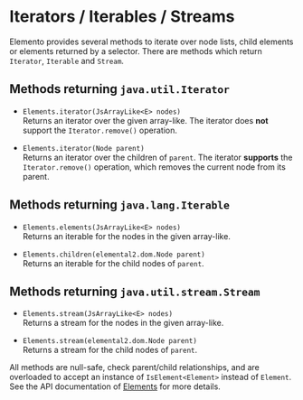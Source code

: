 # Iterators / Iterables / Streams

Elemento provides several methods to iterate over node lists, child elements or elements returned by a selector. There are methods which return `Iterator`, `Iterable` and `Stream`.

## Methods returning `java.util.Iterator`

- `Elements.iterator(JsArrayLike<E> nodes)`<br/>
  Returns an iterator over the given array-like. The iterator does **not** support the `Iterator.remove()` operation.

- `Elements.iterator(Node parent)`<br/>
  Returns an iterator over the children of `parent`. The iterator **supports** the `Iterator.remove()` operation, which removes the current node from its parent.

## Methods returning `java.lang.Iterable`

- `Elements.elements(JsArrayLike<E> nodes)`<br/>
  Returns an iterable for the nodes in the given array-like.

- `Elements.children(elemental2.dom.Node parent)`<br/>
  Returns an iterable for the child nodes of `parent`.

## Methods returning `java.util.stream.Stream`

- `Elements.stream(JsArrayLike<E> nodes)`<br/>
  Returns a stream for the nodes in the given array-like.

- `Elements.stream(elemental2.dom.Node parent)`<br/>
  Returns a stream for the child nodes of `parent`.

All methods are null-safe, check parent/child relationships, and are overloaded to accept an instance of `IsElement<Element>` instead of `Element`. See the API documentation of [Elements](https://hal.github.io/elemento/apidocs/org/jboss/elemento/Elements.html) for more details.

